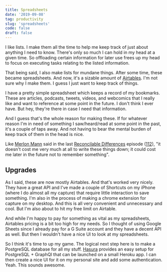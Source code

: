 ```yaml
---
title: Spreadsheets
date: '2019-09-08'
tag: productivity
slug: 'spreadsheets'
code: false
draft: false
---
```


I like lists. I make them all the time to help me keep track of just about anything I need to know. There's only so much I can hold in my head at a given time. So offloading certain information for later use frees up my head to focus on executing tasks relating to the listed information.

That being said, I also make lists for mundane things. After some time, these became spreadsheets. And now, it's a sizable amount of [Airtables](https://airtable.com). I'm not sure why I make them. I guess I just want to keep track of things.

I have a pretty simple spreadsheet which keeps a record of my bookmarks. These are articles, podcasts, tweets, videos, and webcomics that I really like and want to reference at some point in the future. I don't think I ever have. But hey, they're there in case I need that information.

And I guess that's the whole reason for making these. If for whatever reason I'm in need of something I saw/heard/read at some point in the past, it's a couple of taps away. And not having to bear the mental burden of keep track of them in the head is nice.

Like [Merlon Mann](http://www.merlinmann.com) said in the last [Reconcilable Differences](https://www.relay.fm/rd) episode ([112](https://www.relay.fm/rd/112)), "it doesn't cost me very much at all to write these things down; it could cost me later in the future not to remember something".

## Upgrades

As I said, these are now mostly Airtables. And that's worked very nicely. They have a great API and I've made a couple of Shortcuts on my iPhone (where I do almost all my capture) that require little interaction to save something. I'm also in the process of making a chrome extension for capture on my desktop. And this is all very convenient and unnecessary and cool. But I'm also about to hit my free limit on Airtable.

And while I'm happy to pay for something as vital as my spreadsheets, Airtables pricing is a bit too high for my needs. So I thought of using Google Sheets since I already pay for a G Suite account and they have a decent API as well. But then I wouldn't have a nice UI to look at my spreadsheets.

So I think it's time to up my game. The logical next step here is to make a PostgreSQL database for all my stuff. [Hasura](https://hasura.io) provides an easy setup for PostgreSQL + GraphQl that can be launched on a small Heroku app. I can then create a nice UI for it on my personal site and add some authentication. Yeah. This sounds awesome.
